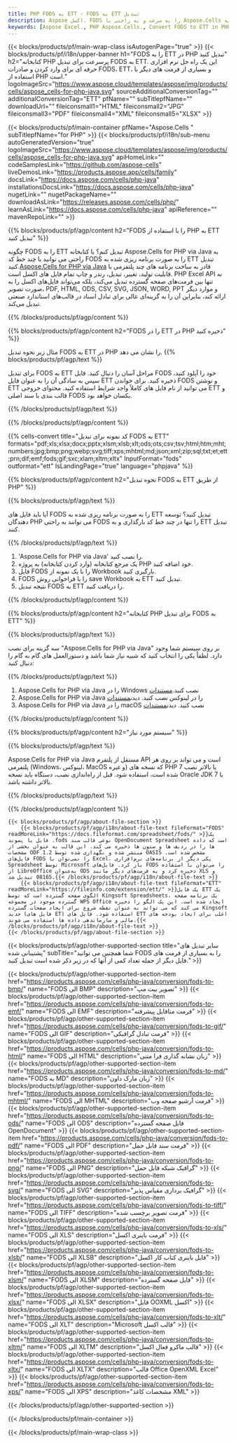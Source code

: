 ```yaml
---
title: PHP FODS به ETT - FODS به ETT تبدیل
description: Aspose اکسل. FODS را به سرعت و به راحتی با Aspose.Cells به ETT تبدیل کنید. PHP FODS به ETT. PHP FODS را در ETT ذخیره کنید. FODS را با استفاده از PHP به عنوان ETT ذخیره کنید.
keywords: [Aspose Excel., PHP Aspose.Cells., Convert FODS to ETT in PHP., Save FODS to ETT using PHP., PHP FODS to ETT saveformat., FODS to ETT Converter., PHP Save FODS as ETT]
---
```

{{< blocks/products/pf/main-wrap-class isAutogenPage="true" >}}
{{< blocks/products/pf/i18n/upper-banner h1="FODS را به ETT در PHP تبدیل کنید" h2="کتابخانه PHP پرسرعت برای تبدیل FODS به ETT. این یک راه حل نرم افزاری حرفه ای برای وارد کردن و صادرات FODS، ETT، و بسیاری از فرمت های دیگر با استفاده از PHP است." logoImageSrc="https://www.aspose.cloud/templates/aspose/img/products/cells/aspose_cells-for-php-java.svg" sourceAdditionalConversionTag="" additionalConversionTag="ETT" pfName="" subTitlepfName="" downloadUrl="" fileiconsmall1="HTML" fileiconsmall2="JPG" fileiconsmall3="PDF" fileiconsmall4="XML" fileiconsmall5="XLSX" >}}

{{< blocks/products/pf/main-container pfName="Aspose.Cells " subTitlepfName="for PHP" >}}
{{< blocks/products/pf/i18n/sub-menu autoGeneratedVersion="true" logoImageSrc="https://www.aspose.cloud/templates/aspose/img/products/cells/aspose_cells-for-php-java.svg" apiHomeLink="" codeSamplesLink="https://github.com/aspose-cells" liveDemosLink="https://products.aspose.app/cells/family" docsLink="https://docs.aspose.com/cells/php-java" installationsDocsLink="https://docs.aspose.com/cells/php-java" nugetLink="" nugetPackageName="" downloadAsLink="https://releases.aspose.com/cells/php/" learnAsLink="https://docs.aspose.com/cells/php-java" apiReference="" mavenRepoLink="" >}}


{{% blocks/products/pf/agp/content h2="FODS را با استفاده از PHP به ETT تبدیل کنید" %}}

 چگونه FODS را به ETT تبدیل کنم؟ با کتابخانه Aspose.Cells for PHP via Java به راحتی می توانید با چند خط کد FODS را به صورت برنامه ریزی شده به ETT تبدیل کنید.[Aspose.Cells for PHP via Java](https://products.aspose.com/cells/php-java/) قادر به ساخت برنامه های چند پلتفرمی با قابلیت تولید، تغییر، تبدیل، رندر و چاپ تمام فایل های اکسل است. PHP Excel API نه تنها بین فرمت‌های صفحه گسترده تبدیل می‌کند، بلکه می‌تواند فایل‌های اکسل را به صورت تصویر، PDF, HTML, ODS, CSV, SVG, JSON, WORD, PPT و موارد دیگر ارائه کند، بنابراین آن را به گزینه‌ای عالی برای تبادل اسناد در قالب‌های استاندارد صنعتی تبدیل می‌کند.
 
{{% /blocks/products/pf/agp/content %}}

{{% blocks/products/pf/agp/content h2="FODS را در ETT در PHP ذخیره کنید" %}}

مثال زیر نحوه تبدیل FODS به ETT در PHP را نشان می دهد.
{{% blocks/products/pf/agp/text %}}

برای تبدیل FODS به ETT مراحل آسان را دنبال کنید. فایل FODS خود را آپلود کنید، سپس به سادگی آن را به عنوان فایل ETT ذخیره کنید. برای خواندن FODS و نوشتن ETT می توانید از نام فایل های کاملاً واجد شرایط استفاده کنید. محتوای خروجی ETT و قالب بندی با سند اصلی FODS یکسان خواهد بود.

{{% /blocks/products/pf/agp/text %}}

{{% /blocks/products/pf/agp/content %}}

{{% cells-convert title="کد نمونه برای تبدیل FODS به ETT" formats="pdf;xls;xlsx;docx;pptx;xlsm;xlsb;xlt;ods;ots;csv;tsv;html;htm;mht;numbers;jpg;bmp;png;webp;svg;tiff;xps;mhtml;md;json;xml;zip;sql;txt;et;ett;prn;dif;emf;fods;gif;sxc;xlam;xltm;xltx" InputFormat="fods" outformat="ett" IsLandingPage="true" language="phpjava" %}}

{{% blocks/products/pf/agp/content h2="نحوه تبدیل FODS به ETT از طریق PHP" %}}

{{% blocks/products/pf/agp/text %}}

آیا باید فایل های FODS را به صورت برنامه ریزی شده به ETT تبدیل کنید؟ توسعه دهندگان PHP می توانند به راحتی FODS را تنها در چند خط کد بارگذاری و به ETT تبدیل کنند.

{{% /blocks/products/pf/agp/text %}}

1.  'Aspose.Cells for PHP via Java' را نصب کنید.
1.  یک مرجع کتابخانه (وارد کردن کتابخانه) به پروژه PHP خود اضافه کنید.
1.  فایل FODS را با یک نمونه از Workbook بارگیری کنید.
1.  FODS را با فراخوانی روش save Workbook به ETT تبدیل کنید.
1.  نتیجه تبدیل FODS به ETT را دریافت کنید.

{{% /blocks/products/pf/agp/content %}}

{{% blocks/products/pf/agp/content h2="کتابخانه PHP برای تبدیل FODS به ETT" %}}

{{% blocks/products/pf/agp/text %}}

سه گزینه برای نصب "Aspose.Cells for PHP via Java" بر روی سیستم شما وجود دارد. لطفاً یکی را انتخاب کنید که شبیه نیاز شما باشد و دستورالعمل های گام به گام را دنبال کنید:

{{% /blocks/products/pf/agp/text %}}

1.  Aspose.Cells for PHP via Java را در Windows نصب کنید.[مستندات](https://docs.aspose.com/cells/php-java/setup-and-installation-guidelines/#windows)
1.  Aspose.Cells for PHP via Java را در لینوکس نصب کنید. دیدن[مستندات](https://docs.aspose.com/cells/php-java/setup-and-installation-guidelines/#linux)
1.  Aspose.Cells for PHP via Java را در macOS نصب کنید. دیدن[مستندات](https://docs.aspose.com/cells/php-java/setup-and-installation-guidelines/#mac)

{{% /blocks/products/pf/agp/content %}}

{{% blocks/products/pf/agp/content h2="سیستم مورد نیاز" %}}

{{% blocks/products/pf/agp/text %}}

Aspose.Cells for PHP via Java مستقل از پلتفرم API است و می تواند بر روی هر پلتفرمی (Windows، لینوکس، MacOS و غیره) که نسخه های PHP 7 یا بالاتر نصب شده است، استفاده شود. قبل از راه‌اندازی نصب، دستگاه باید نسخه Oracle JDK 7 یا بالاتر داشته باشد.
 
{{% /blocks/products/pf/agp/text %}}


{{% /blocks/products/pf/agp/content %}}

<!-- aboutfile Starts -->
    {{< blocks/products/pf/agp/about-file-section >}}
        {{< blocks/products/pf/agp/i18n/about-file-text fileFormat="FODS" readMoreLink="https://docs.fileformat.com/spreadsheet/fods/" >}}یک فایل با پسوند .fods نوعی قالب سند OpenDocument Spreadsheet است که داده ها را در ردیف ها و ستون ها ذخیره می کند. این قالب به عنوان بخشی از مشخصات ODF 1.2 منتشر شده و نگهداری شده توسط OASIS مشخص شده است. فایل‌های FODS را نمی‌توان با Excel، یکی دیگر از برنامه‌های نرم‌افزاری Spreadsheet توسط Microsoft باز کرد. فایل‌های FODS را می‌توان با استفاده از LibreOffice به‌عنوان ODS ذخیره کرد و به فرمت‌های دیگر مانند XLS و 08165 تبدیل شد.{{< /blocks/products/pf/agp/i18n/about-file-text >}}
        {{< blocks/products/pf/agp/i18n/about-file-text fileFormat="ETT" readMoreLink="https://fileinfo.com/extension/ett/" >}}یک فایل ETT یک الگوی صفحه گسترده است که توسط Kingsoft Spreadsheets، یک برنامه صفحه گسترده موجود در مجموعه WPS Office ایجاد شده است. این یک الگو را ذخیره می کند که می تواند به عنوان نقطه شروع برای ایجاد صفحات گسترده Kingsoft جدید (فایل های ET) استفاده شود. فایل های ETT اغلب برای ایجاد بودجه های مالی و سازماندهی داده ها استفاده می شوند.{{< /blocks/products/pf/agp/i18n/about-file-text >}}
    {{< /blocks/products/pf/agp/about-file-section >}}
<!-- aboutfile Ends -->

{{< blocks/products/pf/agp/other-supported-section title="سایر تبدیل های پشتیبانی شده" subTitle="شما همچنین می توانید FODS را به بسیاری از فرمت های فایل دیگر از جمله تعداد کمی از آنها که در زیر ذکر شده است تبدیل کنید." >}}

{{< blocks/products/pf/agp/other-supported-section-item href="https://products.aspose.com/cells/php-java/conversion/fods-to-bmp/" name="FODS الی BMP" description="تصویر بیت مپ" >}}
{{< blocks/products/pf/agp/other-supported-section-item href="https://products.aspose.com/cells/php-java/conversion/fods-to-emf/" name="FODS الی EMF" description="فرمت متافایل پیشرفته" >}}
{{< blocks/products/pf/agp/other-supported-section-item href="https://products.aspose.com/cells/php-java/conversion/fods-to-gif/" name="FODS الی GIF" description="فرمت تبادل گرافیکی" >}}
{{< blocks/products/pf/agp/other-supported-section-item href="https://products.aspose.com/cells/php-java/conversion/fods-to-html/" name="FODS الی HTML" description="زبان نشانه گذاری فرا متنی" >}}
{{< blocks/products/pf/agp/other-supported-section-item href="https://products.aspose.com/cells/php-java/conversion/fods-to-md/" name="FODS به MD" description="زبان مارک داون" >}}
{{< blocks/products/pf/agp/other-supported-section-item href="https://products.aspose.com/cells/php-java/conversion/fods-to-mhtml/" name="FODS الی MHTML" description="فرمت آرشیو صفحه وب" >}}
{{< blocks/products/pf/agp/other-supported-section-item href="https://products.aspose.com/cells/php-java/conversion/fods-to-ods/" name="FODS الی ODS" description="فایل صفحه گسترده OpenDocument" >}}
{{< blocks/products/pf/agp/other-supported-section-item href="https://products.aspose.com/cells/php-java/conversion/fods-to-pdf/" name="FODS الی PDF" description="فرمت سند قابل حمل" >}}
{{< blocks/products/pf/agp/other-supported-section-item href="https://products.aspose.com/cells/php-java/conversion/fods-to-png/" name="FODS الی PNG" description="گرافیک شبکه قابل حمل" >}}
{{< blocks/products/pf/agp/other-supported-section-item href="https://products.aspose.com/cells/php-java/conversion/fods-to-svg/" name="FODS الی SVG" description="گرافیک برداری مقیاس پذیر" >}}
{{< blocks/products/pf/agp/other-supported-section-item href="https://products.aspose.com/cells/php-java/conversion/fods-to-tiff/" name="FODS الی TIFF" description="فرمت تصویر برچسب شده" >}}
{{< blocks/products/pf/agp/other-supported-section-item href="https://products.aspose.com/cells/php-java/conversion/fods-to-xls/" name="FODS الی XLS" description="فرمت باینری اکسل" >}}
{{< blocks/products/pf/agp/other-supported-section-item href="https://products.aspose.com/cells/php-java/conversion/fods-to-xlsb/" name="FODS الی XLSB" description="فایل باینری کتاب کار اکسل" >}}
{{< blocks/products/pf/agp/other-supported-section-item href="https://products.aspose.com/cells/php-java/conversion/fods-to-xlsm/" name="FODS الی XLSM" description="فایل صفحه گسترده" >}}
{{< blocks/products/pf/agp/other-supported-section-item href="https://products.aspose.com/cells/php-java/conversion/fods-to-xlsx/" name="FODS الی XLSX" description="فایل OOXML اکسل" >}}
{{< blocks/products/pf/agp/other-supported-section-item href="https://products.aspose.com/cells/php-java/conversion/fods-to-xlt/" name="FODS الی XLT" description="Microsoft قالب اکسل" >}}
{{< blocks/products/pf/agp/other-supported-section-item href="https://products.aspose.com/cells/php-java/conversion/fods-to-xltm/" name="FODS الی XLTM" description="قالب ماکرو فعال اکسل" >}}
{{< blocks/products/pf/agp/other-supported-section-item href="https://products.aspose.com/cells/php-java/conversion/fods-to-xltx/" name="FODS الی XLTX" description="قالب Office OpenXML Excel" >}}
{{< blocks/products/pf/agp/other-supported-section-item href="https://products.aspose.com/cells/php-java/conversion/fods-to-xps/" name="FODS الی XPS" description="مشخصات کاغذ XML" >}}

{{< /blocks/products/pf/agp/other-supported-section >}}

{{< /blocks/products/pf/main-container >}}
    
{{< /blocks/products/pf/main-wrap-class >}}

